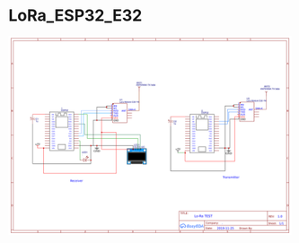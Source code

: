 # LoRa_ESP32_E32
![ Circuit Diagram ](https://github.com/0xraks/LoRa_ESP32_E32/blob/master/Schematic_ESP32--Lora_Sheet-1_20191126111418.png)
